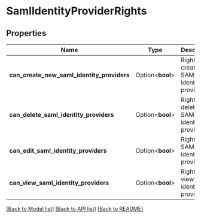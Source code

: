 # SamlIdentityProviderRights

## Properties

Name | Type | Description | Notes
------------ | ------------- | ------------- | -------------
**can_create_new_saml_identity_providers** | Option<**bool**> | Right to create new SAML identity providers. | [optional]
**can_delete_saml_identity_providers** | Option<**bool**> | Right to delete SAML identity providers. | [optional]
**can_edit_saml_identity_providers** | Option<**bool**> | Right to edit SAML identity providers. | [optional]
**can_view_saml_identity_providers** | Option<**bool**> | Right to view SAML identity providers. | [optional]

[[Back to Model list]](../README.md#documentation-for-models) [[Back to API list]](../README.md#documentation-for-api-endpoints) [[Back to README]](../README.md)


